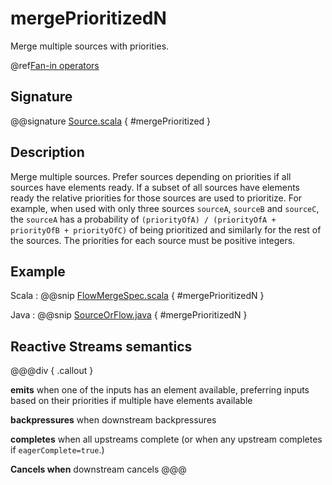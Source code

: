 # mergePrioritizedN

Merge multiple sources with priorities.

@ref[Fan-in operators](../index.md#fan-in-operators)

## Signature

@@signature [Source.scala](/pekko-stream/src/main/scala/org/apache/pekko/stream/scaladsl/Source.scala) { #mergePrioritized }

## Description

Merge multiple sources. Prefer sources depending on priorities if all sources have elements ready. If a subset of all
sources have elements ready the relative priorities for those sources are used to prioritize. For example, when used 
with only three sources `sourceA`, `sourceB` and `sourceC`, the `sourceA` has a probability of `(priorityOfA) / (priorityOfA + priorityOfB + priorityOfC)` of being 
prioritized and similarly for the rest of the sources. The priorities for each source must be positive integers.

## Example
Scala
:   @@snip [FlowMergeSpec.scala](/stream-tests/src/test/scala/org/apache/pekko/stream/scaladsl/FlowMergeSpec.scala) { #mergePrioritizedN }

Java
:   @@snip [SourceOrFlow.java](/docs/src/test/java/jdocs/stream/operators/SourceOrFlow.java) { #mergePrioritizedN }

## Reactive Streams semantics

@@@div { .callout }

**emits** when one of the inputs has an element available, preferring inputs based on their priorities if multiple have elements available

**backpressures** when downstream backpressures

**completes** when all upstreams complete (or when any upstream completes if `eagerComplete=true`.)

**Cancels when** downstream cancels
@@@

